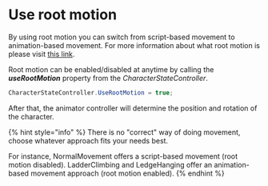 # Use root motion

By using root motion you can switch from script-based movement to animation-based movement. For more information about what root motion is please visit [this link](https://docs.unrealengine.com/en-US/AnimatingObjects/SkeletalMeshAnimation/RootMotion/index.html).

Root motion can be enabled/disabled at anytime by calling the _**useRootMotion**_ property from the _CharacterStateController_.

```csharp
CharacterStateController.UseRootMotion = true;
```

After that, the animator controller will determine the position and rotation of the character. 

{% hint style="info" %}
There is no "correct" way of doing movement, choose whatever approach fits your needs best.

For instance, NormalMovement offers a script-based movement \(root motion disabled\). LadderClimbing and LedgeHanging offer an animation-based movement approach \(root motion enabled\).
{% endhint %}

